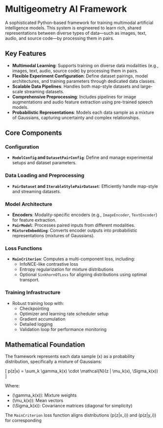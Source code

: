 # Multigeometry AI Framework

A sophisticated Python-based framework for training multimodal artificial intelligence models. This system is engineered to learn rich, shared representations between diverse types of data—such as images, text, audio, and source code—by processing them in pairs.

## Key Features

- **Multimodal Learning**: Supports training on diverse data modalities (e.g., images, text, audio, source code) by processing them in pairs.
- **Flexible Experiment Configuration**: Define dataset pairings, model architectures, and training parameters through dedicated data classes.
- **Scalable Data Pipelines**: Handles both map-style datasets and large-scale streaming datasets.
- **Comprehensive Preprocessing**: Includes pipelines for image augmentations and audio feature extraction using pre-trained speech models.
- **Probabilistic Representations**: Models each data sample as a mixture of Gaussians, capturing uncertainty and complex relationships.

## Core Components

### Configuration
- **`ModelConfig` and `DatasetPairConfig`**: Define and manage experimental setups and dataset parameters.

### Data Loading and Preprocessing
- **`PairDataset` and `IterableStylePairDataset`**: Efficiently handle map-style and streaming datasets.

### Model Architecture
- **Encoders**: Modality-specific encoders (e.g., `ImageEncoder`, `TextEncoder`) for feature extraction.
- **`PairModel`**: Processes paired inputs from different modalities.
- **`MixtureEmbedding`**: Converts encoder outputs into probabilistic representations (mixtures of Gaussians).

### Loss Functions
- **`MainCriterion`**: Computes a multi-component loss, including:
  - InfoNCE-like contrastive loss
  - Entropy regularization for mixture distributions
  - Optional `SinkhornOTLoss` for aligning distributions using optimal transport.

### Training Infrastructure
- Robust training loop with:
  - Checkpointing
  - Optimizer and learning rate scheduler setup
  - Gradient accumulation
  - Detailed logging
  - Validation loop for performance monitoring

## Mathematical Foundation

The framework represents each data sample \(x\) as a probability distribution, specifically a mixture of Gaussians:

\[
p(z|x) = \sum_k \gamma_k(x) \cdot \mathcal{N}(z | \mu_k(x), \Sigma_k(x))
\]

Where:
- \(\gamma_k(x)\): Mixture weights
- \(\mu_k(x)\): Mean vectors
- \(\Sigma_k(x)\): Covariance matrices (diagonal for simplicity)

The `MainCriterion` loss function aligns distributions \(p(z|x_i)\) and \(p(z|y_i)\) for corresponding
